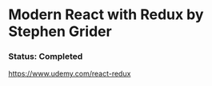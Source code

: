 
# Modern React with Redux by Stephen Grider

### Status: Completed

https://www.udemy.com/react-redux

